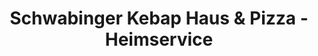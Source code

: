 ---
title: "Schwabinger Kebap Haus & Pizza - Heimservice"
url: /muenchen/schwabinger-kebap-haus-und-pizza-heimservice/
---